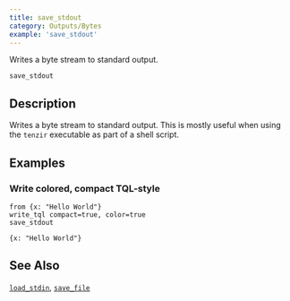 ```yaml
---
title: save_stdout
category: Outputs/Bytes
example: 'save_stdout'
---
```



Writes a byte stream to standard output.

```tql
save_stdout
```

## Description

Writes a byte stream to standard output. This is mostly useful when using the
`tenzir` executable as part of a shell script.

## Examples

### Write colored, compact TQL-style

```tql
from {x: "Hello World"}
write_tql compact=true, color=true
save_stdout
```

```tql
{x: "Hello World"}
```

## See Also

[`load_stdin`](/reference/operators/load_stdin),
[`save_file`](/reference/operators/save_file)
